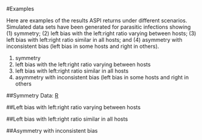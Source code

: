 #Examples

Here are examples of the results ASPI returns under different scenarios. Simulated data sets have been generated for parasitic infections showing (1) symmetry; (2) left bias with the left:right ratio varying between hosts; (3) left bias with left:right ratio similar in all hosts; and (4) asymmetry with inconsistent bias (left bias in some hosts and right in others).

1. symmetry 
2. left bias with the left:right ratio varying between hosts
3. left bias with left:right ratio similar in all hosts
4. asymmetry with inconsistent bias (left bias in some hosts and right in others

##Symmetry
Data: [R](http://www.r-project.org/)

##Left bias with left:right ratio varying between hosts

##Left bias with left:right ratio similar in all hosts


##Asymmetry with inconsistent bias


